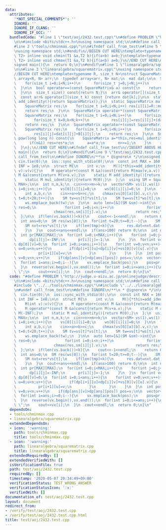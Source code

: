 ```yaml
---
data:
  attributes:
    '*NOT_SPECIAL_COMMENTS*': ''
    IGNORE: ''
    IGNORE_IF_CLANG: ''
    IGNORE_IF_GCC: ''
  bundledCode: "#line 1 \"test/aoj/2432.test.cpp\"\n#define PROBLEM \"http://judge.u-aizu.ac.jp/onlinejudge/description.jsp?id=2432\"\
    \n\n#include <bits/stdc++.h>\nusing namespace std;\n\n#define call_from_test\n\
    #line 2 \"tools/chminmax.cpp\"\n\n#ifndef call_from_test\n#line 5 \"tools/chminmax.cpp\"\
    \nusing namespace std;\n#endif\n//BEGIN CUT HERE\ntemplate<typename T1,typename\
    \ T2> inline void chmin(T1 &a,T2 b){if(a>b) a=b;}\ntemplate<typename T1,typename\
    \ T2> inline void chmax(T1 &a,T2 b){if(a<b) a=b;}\n//END CUT HERE\n#ifndef call_from_test\n\
    signed main(){\n  return 0;\n}\n#endif\n#line 1 \"linearalgebra/squarematrix.cpp\"\
    \n\n#line 3 \"linearalgebra/squarematrix.cpp\"\nusing namespace std;\n#endif\n\
    //BEGIN CUT HERE\ntemplate<typename R, size_t N>\nstruct SquareMatrix{\n  typedef\
    \ array<R, N> arr;\n  typedef array<arr, N> mat;\n  mat dat;\n\n  SquareMatrix(){\n\
    \    for(size_t i=0;i<N;i++)\n      for(size_t j=0;j<N;j++)\n        dat[i][j]=R::add_identity();\n\
    \  }\n\n  bool operator==(const SquareMatrix& a) const{\n    return dat==a.dat;\n\
    \  }\n\n  size_t size() const{return N;}\n  arr& operator[](size_t k){return dat[k];}\n\
    \  const arr& operator[](size_t k) const {return dat[k];}\n\n  static SquareMatrix\
    \ add_identity(){return SquareMatrix();}\n  static SquareMatrix mul_identity(){\n\
    \    SquareMatrix res;\n    for(size_t i=0;i<N;i++) res[i][i]=R::mul_identity();\n\
    \    return res;\n  }\n\n  SquareMatrix operator*(const SquareMatrix &B) const{\n\
    \    SquareMatrix res;\n    for(size_t i=0;i<N;i++)\n      for(size_t j=0;j<N;j++)\n\
    \        for(size_t k=0;k<N;k++)\n          res[i][j]=res[i][j]+(dat[i][k]*B[k][j]);\n\
    \    return res;\n  }\n\n  SquareMatrix operator+(const SquareMatrix &B) const{\n\
    \    SquareMatrix res;\n    for(size_t i=0;i<N;i++)\n      for(size_t j=0;j<N;j++)\n\
    \        res[i][j]=dat[i][j]+B[i][j];\n    return res;\n  }\n\n  SquareMatrix\
    \ pow(long long n) const{\n    SquareMatrix a=*this,res=mul_identity();\n    while(n){\n\
    \      if(n&1) res=res*a;\n      a=a*a;\n      n>>=1;\n    }\n    return res;\n\
    \  }\n};\n//END CUT HERE\n#ifndef call_from_test\n//INSERT ABOVE HERE\nsigned\
    \ main(){\n  return 0;\n}\n#endif\n#line 9 \"test/aoj/2432.test.cpp\"\n#undef\
    \ call_from_test\n\n#define IGNORE\n/**\n * @ignore\n */\n\nsigned main(){\n \
    \ cin.tie(0);\n  ios::sync_with_stdio(0);\n\n  const int MAX = 160;\n  const int\
    \ INF = 1e8;\n\n  struct M{\n    int v;\n    M(){*this=add_identity();}\n    M(int\
    \ v):v(v){}\n    M operator+(const M &a)const{return M(max(v,a.v));}\n    M operator*(const\
    \ M &a)const{return M(v+a.v);}\n    static M add_identity(){return M(-INF);}\n\
    \    static M mul_identity(){return M(0);}\n  };\n  using SM = SquareMatrix<M,\
    \ MAX>;\n\n  int n,m,k;\n  cin>>n>>m>>k;\n  vector<SM> vs(1),ws(1);\n\n  for(int\
    \ i=0;i<n;i++){\n    vs[0][i][i]=0;\n    ws[0][i][i]=0;\n  }\n\n  for(int i=0;i<m;i++){\n\
    \    int a,b,c;\n    cin>>a>>b>>c;\n    chmax(vs[0][a][b].v,c);\n  }\n\n  for(int\
    \ t=0;t<20;t++){\n    SM tv=vs[t]*vs[t];\n    SM tw=vs[t]*ws[t];\n    vs.emplace_back(tv);\n\
    \    ws.emplace_back(tw);\n  }\n\n  auto len=[&](SM &sm)->int{\n             int\
    \ res=0;\n             for(int i=0;i<n;i++)\n               for(int j=0;j<n;j++)\n\
    \                 chmax(res,sm[i][j].v);\n             return res;\n         \
    \  };\n\n  if(len(vs.back())<k){\n    cout<<-1<<endl;\n    return 0;\n  }\n\n\
    \  int ans=0;\n  SM res(ws[0]);\n  for(int t=20;t>=0;t--){\n    SM tmp=res*ws[t];\n\
    \    SM nxt=res*vs[t];\n    if(len(tmp)<k){\n      res.dat=nxt.dat;\n      ans+=1<<t;\n\
    \    }\n  }\n  cout<<ans<<endl;\n  if(ans>100) return 0;\n\n  int dp[MAX][MAX];\n\
    \  int pr[MAX][MAX];\n  for(int i=0;i<MAX;i++){\n    for(int j=0;j<MAX;j++){\n\
    \      dp[i][j]=-INF;\n      pr[i][j]=-1;\n    }\n  }\n  for(int v=0;v<n;v++)\
    \ dp[0][v]=0;\n  for(int i=0;i<ans;i++){\n    for(int v=0;v<n;v++){\n      for(int\
    \ u=0;u<n;u++){\n        if(dp[i+1][u]<dp[i][v]+vs[0][v][u].v){\n          dp[i+1][u]=dp[i][v]+vs[0][v][u].v;\n\
    \          pr[i+1][u]=v;\n        }\n      }\n    }\n  }\n  int pos=0;\n  for(int\
    \ v=0;v<n;v++)\n    if(dp[ans][v]>dp[ans][pos]) pos=v;\n\n  vector<int> vx;\n\
    \  for(int i=ans;i>=0;i--){\n    vx.emplace_back(pos);\n    pos=pr[i][pos];\n\
    \  }\n  reverse(vx.begin(),vx.end());\n  for(int i=0;i<=ans;i++){\n    if(i) cout<<\"\
    \ \";\n    cout<<vx[i];\n  }\n  cout<<endl;\n  return 0;\n}\n"
  code: "#define PROBLEM \"http://judge.u-aizu.ac.jp/onlinejudge/description.jsp?id=2432\"\
    \n\n#include <bits/stdc++.h>\nusing namespace std;\n\n#define call_from_test\n\
    #include \"../../tools/chminmax.cpp\"\n#include \"../../linearalgebra/squarematrix.cpp\"\
    \n#undef call_from_test\n\n#define IGNORE\n/**\n * @ignore\n */\n\nsigned main(){\n\
    \  cin.tie(0);\n  ios::sync_with_stdio(0);\n\n  const int MAX = 160;\n  const\
    \ int INF = 1e8;\n\n  struct M{\n    int v;\n    M(){*this=add_identity();}\n\
    \    M(int v):v(v){}\n    M operator+(const M &a)const{return M(max(v,a.v));}\n\
    \    M operator*(const M &a)const{return M(v+a.v);}\n    static M add_identity(){return\
    \ M(-INF);}\n    static M mul_identity(){return M(0);}\n  };\n  using SM = SquareMatrix<M,\
    \ MAX>;\n\n  int n,m,k;\n  cin>>n>>m>>k;\n  vector<SM> vs(1),ws(1);\n\n  for(int\
    \ i=0;i<n;i++){\n    vs[0][i][i]=0;\n    ws[0][i][i]=0;\n  }\n\n  for(int i=0;i<m;i++){\n\
    \    int a,b,c;\n    cin>>a>>b>>c;\n    chmax(vs[0][a][b].v,c);\n  }\n\n  for(int\
    \ t=0;t<20;t++){\n    SM tv=vs[t]*vs[t];\n    SM tw=vs[t]*ws[t];\n    vs.emplace_back(tv);\n\
    \    ws.emplace_back(tw);\n  }\n\n  auto len=[&](SM &sm)->int{\n             int\
    \ res=0;\n             for(int i=0;i<n;i++)\n               for(int j=0;j<n;j++)\n\
    \                 chmax(res,sm[i][j].v);\n             return res;\n         \
    \  };\n\n  if(len(vs.back())<k){\n    cout<<-1<<endl;\n    return 0;\n  }\n\n\
    \  int ans=0;\n  SM res(ws[0]);\n  for(int t=20;t>=0;t--){\n    SM tmp=res*ws[t];\n\
    \    SM nxt=res*vs[t];\n    if(len(tmp)<k){\n      res.dat=nxt.dat;\n      ans+=1<<t;\n\
    \    }\n  }\n  cout<<ans<<endl;\n  if(ans>100) return 0;\n\n  int dp[MAX][MAX];\n\
    \  int pr[MAX][MAX];\n  for(int i=0;i<MAX;i++){\n    for(int j=0;j<MAX;j++){\n\
    \      dp[i][j]=-INF;\n      pr[i][j]=-1;\n    }\n  }\n  for(int v=0;v<n;v++)\
    \ dp[0][v]=0;\n  for(int i=0;i<ans;i++){\n    for(int v=0;v<n;v++){\n      for(int\
    \ u=0;u<n;u++){\n        if(dp[i+1][u]<dp[i][v]+vs[0][v][u].v){\n          dp[i+1][u]=dp[i][v]+vs[0][v][u].v;\n\
    \          pr[i+1][u]=v;\n        }\n      }\n    }\n  }\n  int pos=0;\n  for(int\
    \ v=0;v<n;v++)\n    if(dp[ans][v]>dp[ans][pos]) pos=v;\n\n  vector<int> vx;\n\
    \  for(int i=ans;i>=0;i--){\n    vx.emplace_back(pos);\n    pos=pr[i][pos];\n\
    \  }\n  reverse(vx.begin(),vx.end());\n  for(int i=0;i<=ans;i++){\n    if(i) cout<<\"\
    \ \";\n    cout<<vx[i];\n  }\n  cout<<endl;\n  return 0;\n}\n"
  dependsOn:
  - tools/chminmax.cpp
  - linearalgebra/squarematrix.cpp
  extendedDependsOn:
  - icon: ':warning:'
    path: tools/chminmax.cpp
    title: tools/chminmax.cpp
  - icon: ':warning:'
    path: linearalgebra/squarematrix.cpp
    title: linearalgebra/squarematrix.cpp
  extendedRequiredBy: []
  extendedVerifiedWith: []
  isVerificationFile: true
  path: test/aoj/2432.test.cpp
  requiredBy: []
  timestamp: '2020-05-07 20:34:49+09:00'
  verificationStatus: TEST_WRONG_ANSWER
  verificationStatusIcon: ':x:'
  verifiedWith: []
documentation_of: test/aoj/2432.test.cpp
layout: document
redirect_from:
- /verify/test/aoj/2432.test.cpp
- /verify/test/aoj/2432.test.cpp.html
title: test/aoj/2432.test.cpp
---
```

